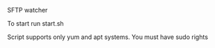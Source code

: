 SFTP watcher

To start run start.sh


Script supports only yum and apt systems.
You must have sudo rights
